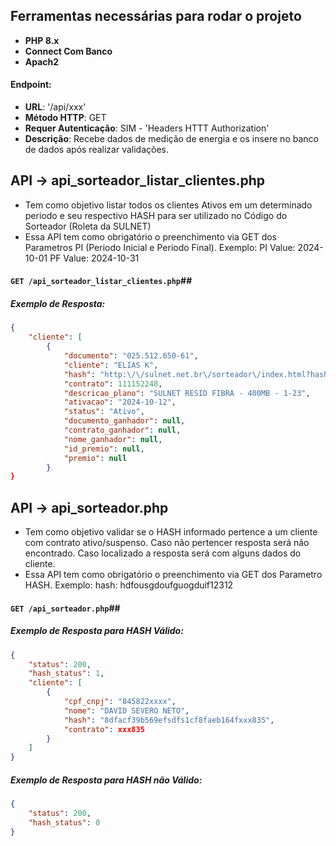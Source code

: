 
## Ferramentas necessárias para rodar o projeto

- **PHP 8.x**
- **Connect Com Banco**
- **Apach2**

#### Endpoint:
- **URL**: '/api/xxx'
- **Método HTTP**: GET
- **Requer Autenticação**: SIM - 'Headers HTTT Authorization'
- **Descrição**: Recebe dados de medição de energia e os insere no banco de dados após realizar validações.



## API -> api_sorteador_listar_clientes.php

- Tem como objetivo listar todos os clientes Ativos em um determinado periodo e seu respectivo HASH para ser utilizado no Código do Sorteador (Roleta da SULNET)
- Essa API tem como obrigatório o preenchimento via GET dos Parametros PI (Periodo Inicial e Periodo Final).
Exemplo:    PI Value: 2024-10-01
            PF Value: 2024-10-31

#### `GET /api_sorteador_listar_clientes.php`##

##### Exemplo de Resposta:
```json
{
	"cliente": [
		{
			"documento": "025.512.650-61",
			"cliente": "ELIAS K",
			"hash": "http:\/\/sulnet.net.br\/sorteador\/index.html?hash=37889fa0c7dc5aa05bxxcvxcvxcve28152248",
			"contrato": 111152248,
			"descricao_plano": "SULNET RESID FIBRA - 400MB - 1-23",
			"ativacao": "2024-10-12",
			"status": "Ativo",
			"documento_ganhador": null,
			"contrato_ganhador": null,
			"nome_ganhador": null,
			"id_premio": null,
			"premio": null
		}
}
```


## API -> api_sorteador.php

- Tem como objetivo validar se o HASH informado pertence a um cliente com contrato ativo/suspenso. Caso não pertencer resposta será não encontrado. Caso localizado a resposta será com alguns dados do cliente.
- Essa API tem como obrigatório o preenchimento via GET dos Parametro HASH.
Exemplo:    hash: hdfousgdoufguogduif12312

#### `GET /api_sorteador.php`##

##### Exemplo de Resposta para HASH Válido:
```json
{
	"status": 200,
	"hash_status": 1,
	"cliente": [
		{
			"cpf_cnpj": "845822xxxx",
			"nome": "DAVID SEVERO NETO",
			"hash": "8dfacf39b569efsdfs1cf8faeb164fxxx835",
			"contrato": xxx835
		}
	]
}
```

##### Exemplo de Resposta para HASH não Válido:
```json
{
	"status": 200,
	"hash_status": 0
}
```
